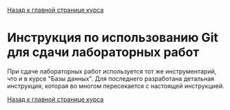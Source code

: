 [Назад к главной странице курса](https://github.com/icg-course/syllabus)

# Инструкция по использованию Git для сдачи лабораторных работ

При сдаче лабораторных работ используется тот же инструментарий, что и в курсе "Базы данных". Для последнего разработана детальная инструкция, которая во многом пересекается с настоящей инструкцией.

[Назад к главной странице курса](https://github.com/icg-course/syllabus)